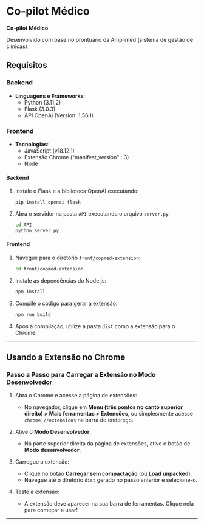 # Co-pilot Médico

**Co-pilot Médico**

Desenvolvido com base no prontuário da Amplimed (sistema de gestão de clínicas)

## Requisitos

### Backend
- **Linguagens e Frameworks**:
  - Python (3.11.2)
  - Flask (3.0.3)
  - API OpenAi (Version: 1.56.1)

### Frontend
- **Tecnologias**:
  - JavaScript (v18.12.1)
  - Extensão Chrome ("manifest_version" : 3)
  - Node

#### Backend

1. Instale o Flask e a biblioteca OpenAI executando:
   ```bash
   pip install openai flask
   ```

2. Abra o servidor na pasta `API` executando o arquivo `server.py`:
   ```bash
   cd API
   python server.py
   ```

#### Frontend

1. Navegue para o diretório `front/copmed-extension`:
   ```bash
   cd front/copmed-extension
   ```

2. Instale as dependências do Node.js:
   ```bash
   npm install
   ```

3. Compile o código para gerar a extensão:
   ```bash
   npm run build
   ```

4. Após a compilação, utilize a pasta `dist` como a extensão para o Chrome.

---

## Usando a Extensão no Chrome

### Passo a Passo para Carregar a Extensão no Modo Desenvolvedor

1. Abra o Chrome e acesse a página de extensões:
   - No navegador, clique em **Menu (três pontos no canto superior direito) > Mais ferramentas > Extensões**, ou simplesmente acesse `chrome://extensions` na barra de endereço.

2. Ative o **Modo Desenvolvedor**:
   - Na parte superior direita da página de extensões, ative o botão de **Modo desenvolvedor**.

3. Carregue a extensão:
   - Clique no botão **Carregar sem compactação** (ou **Load unpacked**).
   - Navegue até o diretório `dist` gerado no passo anterior e selecione-o.

4. Teste a extensão:
   - A extensão deve aparecer na sua barra de ferramentas. Clique nela para começar a usar!

---
